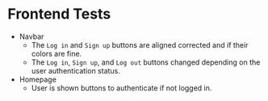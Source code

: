 # Frontend Tests

* Navbar
  * The `Log in` and `Sign up` buttons are aligned corrected and if their colors are fine.
  * The `Log in`, `Sign up`, and `Log out` buttons changed depending on the user authentication status.
* Homepage
  * User is shown buttons to authenticate if not logged in.

